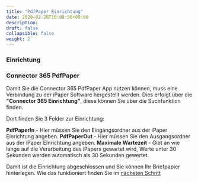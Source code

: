 ```yaml
---
title: "PdfPaper Einrichtung"
date: 2020-02-28T10:08:56+09:00
description: 
draft: false
collapsible: false
weight: 2
---
```

### Einrichtung

### Connector 365 PdfPaper

Damit Sie die Connector 365 PdfPaper App nutzen können, muss eine Verbindung zu der iPaper Software hergestellt werden. Dies erfolgt über die **"Connector 365 Einrichtung"**, diese können Sie über die Suchfunktion finden.

Dort finden Sie 3 Felder zur Einrichtung:

**PdfPaperIn** - Hier müssen Sie den Eingangsordner aus der iPaper Einrichtung angeben.
**PdfPaperOut** - Hier müssen Sie den Ausgangsordner aus der iPaper EInrichtung angeben.
**Maximale Wartezeit** - Gibt an wie lange auf die Verarbeitung des iPapers gewartet wird, Werte unter 30 Sekunden werden automatisch als 30 Sekunden gewertet.

Damit ist die Einrichtung abgeschlossen und Sie können Ihr Briefpapier hinterlegen. Wie das funktioniert finden Sie im [nächsten Schritt](/de-de/apps/pdfpaper/first-steps/setup/reportselection)